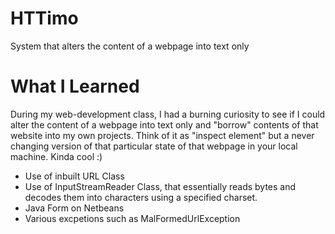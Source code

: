 # HTTimo
System that alters the content of a webpage into text only

# What I Learned

During my web-development class, I had a burning curiosity to see if I could alter the content of a webpage into text only and "borrow" contents of that website into my own projects.
Think of it as "inspect element" but a never changing version of that particular state of that webpage in your local machine. Kinda cool :)

* Use of inbuilt URL Class
* Use of InputStreamReader Class, that essentially reads bytes and decodes them into characters using a specified charset.
* Java Form on Netbeans
* Various excpetions such as MalFormedUrlException
